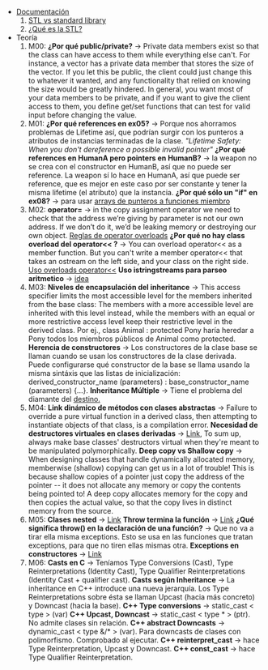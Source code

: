 - [Documentación](https://cplusplus.com/reference/)
  1. [STL vs standard library](https://stackoverflow.com/questions/5205491/whats-the-difference-between-stl-and-c-standard-library)
  2. [¿Qué es la STL?](https://www.geeksforgeeks.org/the-c-standard-template-library-stl/)
- Teoría
  1. M00:
  	**¿Por qué public/private?** -> Private data members exist so that the class can have access to them while everything else can't. For instance, a vector has a private data member that stores the size of the vector. If you let this be public, the client could just change this to whatever it wanted, and any functionality that relied on knowing the size would be greatly hindered.
	In general, you want most of your data members to be private, and if you want to give the client access to them, you define get/set functions that can test for valid input before changing the value.
  2. M01:
 	**¿Por qué references en ex05?** -> Porque nos ahorramos problemas de Lifetime así, que podrían surgir con los punteros a atributos de instancias terminadas de la clase. _"Lifetime Safety: When you don't dereference a possible invalid pointer"_
	**¿Por qué references en HumanA pero pointers en HumanB?** -> la weapon no se crea con el constructor en HumanB, así que no puede ser reference. La weapon sí lo hace en HumanA, así que puede ser reference, que es mejor en este caso por ser constante y tener la misma lifetime (el atributo) que la instancia.
	**¿Por qué sólo un "if" en ex08?** -> para usar [arrays de punteros a funciones miembro](https://www.cs.technion.ac.il/users/yechiel/c++-faq/array-memfnptrs.html)
  3. M02:
  	**operator=** -> in the copy assignment operator we need to check that the address we’re giving by parameter is not our own address. If we don’t do it, we’d be leaking memory or destroying our own object.
  	[Reglas de operator overloads](https://stackoverflow.com/a/4421708/12320117)
  	**¿Por qué no hay class overload del operator<< ?** -> You can overload operator<< as a member function. But you can't write a member operator<< that takes an ostream on the left side, and your class on the right side. [Uso overloads operator<<](https://stackoverflow.com/a/9814453/12320117)
	**Uso istringstreams para parseo aritmetico** -> [idea](https://codereview.stackexchange.com/questions/32155/arithmetic-expression-parsing-and-converting-infix-to-postfix-notation)
  4. M03:
	**Niveles de encapsulación del inheritance** -> This access specifier limits the most accessible level for the members inherited from the base class: The members with a more accessible level are inherited with this level instead, while the members with an equal or more restrictive access level keep their restrictive level in the derived class. Por ej., class Animal : protected Pony haría heredar a Pony todos los miembros públicos de Animal como protected.
	**Herencia de constructores** -> Los constructores de la clase base se llaman cuando se usan los constructores de la clase derivada. Puede configurarse qué constructor de la base se llama usando la misma sintáxis que las listas de inicialización:
	derived_constructor_name (parameters) : base_constructor_name (parameters) {...}.
	**Inheritance Múltiple** -> Tiene el problema del diamante del [destino.](https://en.wikipedia.org/wiki/Virtual_inheritance)
  5. M04:
  	**Link dinámico de métodos con clases abstractas** -> Failure to override a pure virtual function in a derived class, then attempting to instantiate objects of that class, is a compilation error.
	**Necesidad de destructores virtuales en clases derivadas** -> [Link](https://stackoverflow.com/a/461224/12320117), To sum up, always make base classes' destructors virtual when they're meant to be manipulated polymorphically.
	**Deep copy vs Shallow copy** -> When designing classes that handle dynamically allocated memory, memberwise (shallow) copying can get us in a lot of trouble! This is because shallow copies of a pointer just copy the address of the pointer -- it does not allocate any memory or copy the contents being pointed to!  A deep copy allocates memory for the copy and then copies the actual value, so that the copy lives in distinct memory from the source.
  6. M05:
 	**Clases nested** -> [Link](https://en.cppreference.com/w/cpp/language/nested_types)
	**Throw termina la función** -> [Link](https://stackoverflow.com/a/16854349/12320117)
	**¿Qué significa throw() en la declaración de una función?** -> Que no va a tirar ella misma exceptions. Esto se usa en las funciones que tratan exceptions, para que no tiren ellas mismas otra.
	**Exceptions en constructores** -> [Link](http://www.gotw.ca/publications/mill13.htm)
  7. M06:
  	**Casts en C** -> Teníamos Type Conversions (Cast), Type Reinterpretations (Identity Cast), Type Qualifier Reinterpretations (Identity Cast + qualifier cast).
	**Casts según Inheritance** -> La inheritance en C++ introduce una nueva jerarquía. Los Type Reinterpretations sobre ésta se llaman Upcast (hacia más concreto) y Downcast (hacia la base).
	**C++ Type conversions** -> static_cast < type > (var)
	**C++ Upcast, Downcast** -> static_cast < type * > (ptr). No admite clases sin relación.
	**C++ abstract Downcasts** -> dynamic_cast < type &/* > (var). Para downcasts de clases con polimorfismo. Comprobado al ejecutar.
	**C++ reinterpret_cast** -> hace Type Reinterpretation, Upcast y Downcast.
	**C++ const_cast** -> hace Type Qualifier Reinterpretation. 
